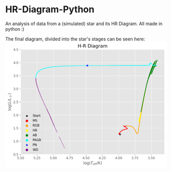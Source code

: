 # HR-Diagram-Python

An analysis of data from a (simulated) star and its HR Diagram. All made in python :)

The final diagram, divided into the star's stages can be seen here:
![HR Diagram](hr.png)
